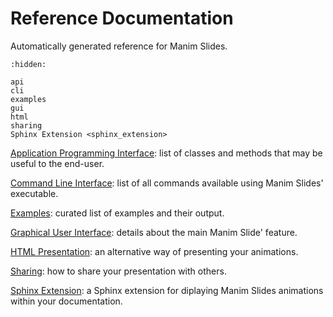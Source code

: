 # Reference Documentation

Automatically generated reference for Manim Slides.

```{toctree}
:hidden:

api
cli
examples
gui
html
sharing
Sphinx Extension <sphinx_extension>
```

[Application Programming Interface](./api): list of classes and methods that may
be useful to the end-user.

[Command Line Interface](./cli): list of all commands available using Manim
Slides' executable.

[Examples](./examples): curated list of examples and their output.

[Graphical User Interface](./gui): details about the main Manim Slide' feature.

[HTML Presentation](./html): an alternative way of presenting your animations.

[Sharing](./sharing): how to share your presentation with others.

[Sphinx Extension](./sphinx_extension): a Sphinx extension for diplaying Manim Slides animations within your documentation.
